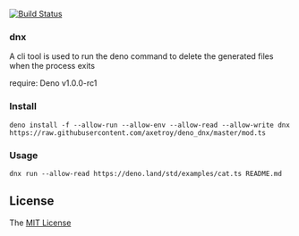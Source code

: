 [![Build Status](https://github.com/axetroy/deno_dnx/workflows/test/badge.svg)](https://github.com/axetroy/deno_dnx/actions)

### dnx

A cli tool is used to run the deno command to delete the generated files when the process exits

require: Deno v1.0.0-rc1

### Install

```shell
deno install -f --allow-run --allow-env --allow-read --allow-write dnx https://raw.githubusercontent.com/axetroy/deno_dnx/master/mod.ts
```

### Usage

```shell
dnx run --allow-read https://deno.land/std/examples/cat.ts README.md
```

## License

The [MIT License](LICENSE)
